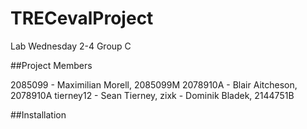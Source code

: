 # TRECevalProject

Lab Wednesday 2-4 Group C

##Project Members

2085099 - Maximilian Morell, 2085099M
2078910A - Blair Aitcheson, 2078910A
tierney12 - Sean Tierney, 
zixk - Dominik Bladek, 2144751B

##Installation


